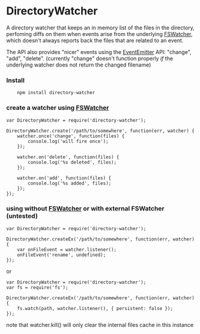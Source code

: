 DirectoryWatcher
================

A directory watcher that keeps an in memory list of the files in the directory, perfoming diffs on them when events arise from the underlying 
[FSWatcher](http://nodejs.org/api/fs.html#fs_class_fs_fswatcher), which doesn't always reports back the files that are related to an event.

The API also provides "nicer" events using the [EventEmitter](http://nodejs.org/api/events.html#events_class_events_eventemitter) API: "change", "add", "delete". (currently "change" doesn't function properly *if* the underlying watcher does not return the changed filename)

### Install ###

```
	npm install directory-watcher
```


### create a watcher using [FSWatcher](http://nodejs.org/api/fs.html#fs_class_fs_fswatcher) ###

```
var DirectoryWatcher = require('directory-watcher');

DirectoryWatcher.create('/path/to/somewhere', function(err, watcher) {
	watcher.once('change', function(files) {
		console.log('will fire once');		
	});

	watcher.on('delete', function(files) {
		console.log('%s deleted', files);
	});

	watcher.on('add', function(files) {
		console.log('%s added', files);
	});
});

```


### using without [FSWatcher](http://nodejs.org/api/fs.html#fs_class_fs_fswatcher) or with external FSWatcher (untested) ###

```
var DirectoryWatcher = require('directory-watcher');

DirectoryWatcher.createEx('/path/to/somewhere', function(err, watcher) {
	var onFileEvent = watcher.listener();
	onFileEvent('rename', undefined);
});

```

or

```
var DirectoryWatcher = require('directory-watcher');
var fs = require('fs');

DirectoryWatcher.createEx('/path/to/somewhere', function(err, watcher) {
	fs.watch(path, watcher.listener(), { persistent: false });
});

```
note that watcher.kill() will only clear the internal files cache in this instance